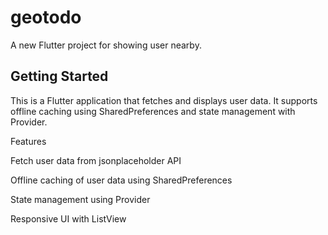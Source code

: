 # geotodo

A new Flutter project for showing user nearby.

## Getting Started

This is a Flutter application that fetches and displays user data. It supports offline caching using SharedPreferences and state management with Provider.

Features

Fetch user data from jsonplaceholder API

Offline caching of user data using SharedPreferences

State management using Provider

Responsive UI with ListView
